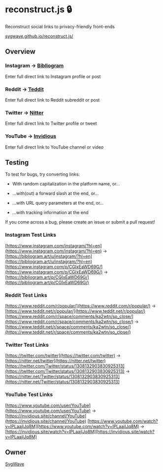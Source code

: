 # reconstruct.js 🔒

Reconstruct social links to privacy-friendly front-ends

[sygwave.github.io/reconstruct.js/](https://sygwave.github.io/reconstruct.js/)

## Overview

### Instagram -> [Bibliogram](https://github.com/cloudrac3r/bibliogram)

Enter full direct link to Instagram profile or post

### Reddit -> [Teddit](https://codeberg.org/teddit/teddit)

Enter full direct link to Reddit subreddit or post

### Twitter -> [Nitter](https://github.com/zedeus/nitter)

Enter full direct link to Twitter profile or tweet

### YouTube -> [Invidious](https://github.com/iv-org/invidious)

Enter full direct link to YouTube channel or video

## Testing

To test for bugs, try converting links:

* With random capitalization in the platform name, or...
  
* ...with(out) a forward slash at the end, or...
  
* ...with URL query parameters at the end, or...
  
* ...with tracking information at the end
  
If you come across a bug, please create an issue or submit a pull request!

### Instagram Test Links

[https://www.instagram.com/instagram/?hl=en](https://www.instagram.com/instagram/?hl=en) -> [https://bibliogram.art/u/instagram/?hl=en](https://bibliogram.art/u/instagram/?hl=en)
[https://www.instagram.com/p/CGIxEaWD69G/](https://www.instagram.com/p/CGIxEaWD69G/) -> [https://bibliogram.art/p/CGIxEaWD69G/](https://bibliogram.art/p/CGIxEaWD69G/)

### Reddit Test Links

[https://www.reddit.com/r/popular/](https://www.reddit.com/r/popular/) -> [https://www.teddit.net/r/popular/](https://www.teddit.net/r/popular/)
[https://www.reddit.com/r/space/comments/ka2wtn/so_close/](https://www.reddit.com/r/space/comments/ka2wtn/so_close/) -> [https://www.teddit.net/r/space/comments/ka2wtn/so_close/](https://www.teddit.net/r/space/comments/ka2wtn/so_close/)

### Twitter Test Links

[https://twitter.com/twitter](https://twitter.com/twitter) -> [https://nitter.net/twitter](https://nitter.net/twitter)
[https://twitter.com/Twitter/status/1308132903830925313](https://twitter.com/Twitter/status/1308132903830925313) -> [https://nitter.net/Twitter/status/1308132903830925313](https://nitter.net/Twitter/status/1308132903830925313)

### YouTube Test Links

[https://www.youtube.com/user/YouTube](https://www.youtube.com/user/YouTube) -> [https://invidious.site/channel/YouTube](https://invidious.site/channel/YouTube)
[https://www.youtube.com/watch?v=IPLaajIJq8M](https://www.youtube.com/watch?v=IPLaajIJq8M) -> [https://invidious.site/watch?v=IPLaajIJq8M](https://invidious.site/watch?v=IPLaajIJq8M)

## Owner

[SygWave](https://sygwave.github.io)
